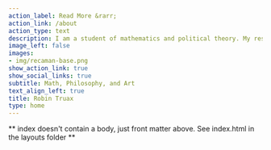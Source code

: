 ```yaml
---
action_label: Read More &rarr;
action_link: /about
action_type: text
description: I am a student of mathematics and political theory. My research is primarily in combinatorics and algebra, but I am also interested in related questions in applied math, such as the game theory of voting systems. I am also interested in creating aesthetically beautiful and technologically effective tools for sharing math.
image_left: false
images:
- img/recaman-base.png
show_action_link: true
show_social_links: true
subtitle: Math, Philosophy, and Art
text_align_left: true
title: Robin Truax
type: home
---
```


** index doesn't contain a body, just front matter above.
See index.html in the layouts folder **
